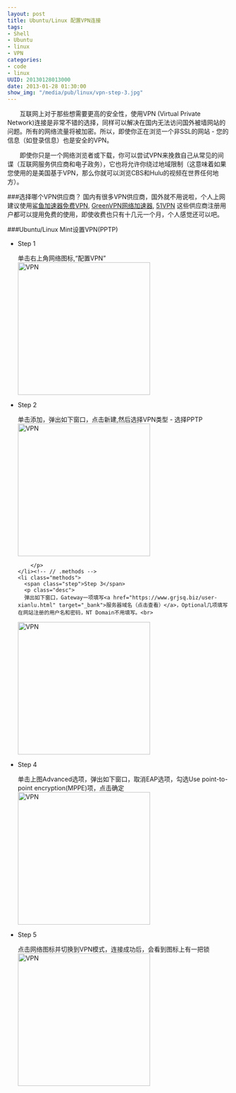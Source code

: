 ```yaml
--- 
layout: post
title: Ubuntu/Linux 配置VPN连接
tags: 
- Shell
- Ubuntu
- linux
- VPN
categories:
- code
- linux
UUID: 20130128013000
date: 2013-01-28 01:30:00
show_img: "/media/pub/linux/vpn-step-3.jpg"
---
```


　　互联网上对于那些想需要更高的安全性，使用VPN (Virtual Private Network)连接是非常不错的选择，同样可以解决在国内无法访问国外被墙网站的问题。所有的网络流量将被加密。所以，即使你正在浏览一个非SSL的网站 - 您的信息（如登录信息）也是安全的VPN。

　　即使你只是一个网络浏览者或下载，你可以尝试VPN来挽救自己从常见的间谍（互联网服务供应商和电子政务），它也将允许你绕过地域限制（这意味着如果您使用的是美国基于VPN，那么你就可以浏览CBS和Hulu的视频在世界任何地方）。

###选择哪个VPN供应商？
国内有很多VPN供应商，国外就不用说啦，个人上网建议使用<a href="http://shayunet.info/170850" alt="鲨鱼加速器免费VPN" target="_bank">鲨鱼加速器免费VPN</a>, <a href="http://gjsq.me/659897" alt="GreenVPN网络加速器" target="_bank">GreenVPN网络加速器</a>, <a href="http://a.wy002.info/in.html?userid=195596" target="_bank" alt="51VPN" >51VPN</a> 这些供应商注册用户都可以提用免费的使用，即使收费也只有十几元一个月，个人感觉还可以吧。

###Ubuntu/Linux Mint设置VPN(PPTP)
<div class="module method-related-notes">
   <div class="content-item tab-content current method-tab-content">
     <ul><li class="methods">
        <span class="step">Step 1</span>
        <p class="desc">
        单击右上角网络图标,“配置VPN”<br>
        <a href="{{site.url}}/media/pub/linux/vpn-step-1.jpg" alt="VPN" rel="prettyPhoto[{{page.UUID}}]">
<img src="{{site.url}}/media/pub/linux/vpn-step-1.jpg" width="300px"  alt="VPN" class="img-center" />
</a>
        </p>
     </li>
     <li class="methods">
        <span class="step">Step 2</span>
        <p class="desc">
        单击添加，弹出如下窗口，点击新建,然后选择VPN类型 - 选择PPTP<br>
<a href="{{site.url}}/media/pub/linux/vpn-step-2.jpg" alt="VPN" rel="prettyPhoto[page.UUID]">
<img src="{{site.url}}/media/pub/linux/vpn-step-2.jpg" width="300px"  alt="VPN" class="img-center" />
</a>

        </p>
    </li><!-- // .methods -->
    <li class="methods">
      <span class="step">Step 3</span>
      <p class="desc">
      弹出如下窗口，Gateway一项填写<a href="https://www.grjsq.biz/user-xianlu.html" target="_bank">服务器域名（点击查看）</a>，Optional几项填写在网站注册的用户名和密码，NT Domain不用填写。<br>
<a href="{{site.url}}/media/pub/linux/vpn-step-3.jpg" alt="VPN" rel="prettyPhoto[{{page.UUID}}]">
<img src="{{site.url}}/media/pub/linux/vpn-step-3.jpg" width="300px"  alt="VPN" class="img-center" />
</a>
      </p>
   </li><!-- // .methods -->
   <li class="methods">
   <span class="step">Step 4</span>
   <p class="desc">
   单击上图Advanced选项，弹出如下窗口，取消EAP选项，勾选Use point-to-point encryption(MPPE)项，点击确定<br>
<a href="{{site.url}}/media/pub/linux/vpn-step-4.jpg" alt="VPN" rel="prettyPhoto[{{page.UUID}}]">
<img src="{{site.url}}/media/pub/linux/vpn-step-4.jpg" width="300px"  alt="VPN" class="img-center" />
</a>
   </p>
   </li>
   <li class="methods">
   <span class="step">Step 5</span>
   <p class="desc">
   点击网络图标并切换到VPN模式，连接成功后，会看到图标上有一把锁<br>
<a href="{{site.url}}/media/pub/linux/vpn-step-5.jpg" alt="VPN" rel="prettyPhoto[{{page.UUID}}]">
<img src="{{site.url}}/media/pub/linux/vpn-step-5.jpg" width="300px"  alt="VPN" class="img-center" />
</a>
   </p>
   </li>
   </ul>
   </div><!-- // .content-item -->
</div>



